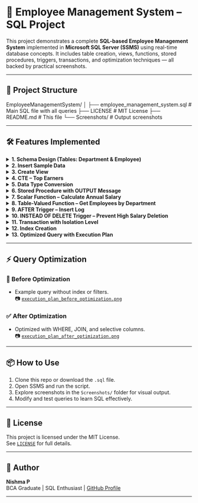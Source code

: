 # 💼 Employee Management System – SQL Project

This project demonstrates a complete **SQL-based Employee Management System** implemented in **Microsoft SQL Server (SSMS)** using real-time database concepts. It includes table creation, views, functions, stored procedures, triggers, transactions, and optimization techniques — all backed by practical screenshots.

---
## 📂 Project Structure

EmployeeManagementSystem/
│
├── employee_management_system.sql # Main SQL file with all queries
├── LICENSE # MIT License
├── README.md # This file
└── Screenshots/ # Output screenshots

---

## 🛠 Features Implemented

<details> <summary><strong>1. Schema Design (Tables: Department & Employee)</strong></summary>
    
CREATE TABLE Department (
    DepartmentID INT PRIMARY KEY IDENTITY,
    DepartmentName VARCHAR(100)
);

CREATE TABLE Employee (
    EmployeeID INT PRIMARY KEY IDENTITY,
    Name VARCHAR(100),
    Salary DECIMAL(10, 2),
    DepartmentID INT FOREIGN KEY REFERENCES Department(DepartmentID),
    HireDate DATE DEFAULT GETDATE()
);

🔗 View Full Image

</details>
<details> <summary><strong>2. Insert Sample Data</strong></summary>

INSERT INTO Department (DepartmentName) VALUES ('HR'), ('IT'), ('Finance');

INSERT INTO Employee (Name, Salary, DepartmentID) VALUES
('Alice', 50000, 1),
('Bob', 70000, 2),
('Charlie', 60000, 3),
('David', 40000, 2);

🔗 View Full Image

</details>
<details> <summary><strong>3. Create View</strong></summary>

CREATE VIEW vw_EmployeeDetails AS
SELECT e.EmployeeID, e.Name, e.Salary, d.DepartmentName, e.HireDate
FROM Employee e
JOIN Department d ON e.DepartmentID = d.DepartmentID;

🔗 View Full Image

</details>
<details> <summary><strong>4. CTE – Top Earners</strong></summary>

WITH TopEarners AS (
    SELECT Name, Salary
    FROM Employee
    WHERE Salary > 50000
)
SELECT * FROM TopEarners;

🔗 View Full Image

</details>
<details> <summary><strong>5. Data Type Conversion</strong></summary>

SELECT Name, CAST(Salary AS VARCHAR(10)) AS SalaryText FROM Employee;

🔗 View Full Image

</details>
<details> <summary><strong>6. Stored Procedure with OUTPUT Message</strong></summary>

CREATE PROCEDURE AddEmployee
    @Name VARCHAR(100),
    @Salary DECIMAL(10,2),
    @DepartmentID INT,
    @Message VARCHAR(100) OUTPUT
AS
BEGIN
    INSERT INTO Employee (Name, Salary, DepartmentID)
    VALUES (@Name, @Salary, @DepartmentID);
    SET @Message = 'Employee added successfully';
END;

🔗 View Full Image

</details>
<details> <summary><strong>7. Scalar Function – Calculate Annual Salary</strong></summary>

CREATE FUNCTION fn_GetAnnualSalary(@MonthlySalary DECIMAL(10,2))
RETURNS DECIMAL(10,2)
AS
BEGIN
    RETURN @MonthlySalary * 12;
END;

🔗 View Full Image

</details>
<details> <summary><strong>8. Table-Valued Function – Get Employees by Department</strong></summary>

CREATE FUNCTION fn_GetEmployeesByDept(@DeptID INT)
RETURNS TABLE
AS
RETURN (
    SELECT * FROM Employee WHERE DepartmentID = @DeptID
);

🔗 View Full Image

</details>
<details> <summary><strong>9. AFTER Trigger – Insert Log</strong></summary>

CREATE TRIGGER trg_AfterInsertEmployee
ON Employee
AFTER INSERT
AS
BEGIN
    INSERT INTO EmployeeLog (EmployeeID, ActionType)
    SELECT EmployeeID, 'INSERT' FROM INSERTED;
END;

🔗 View Full Image

</details>
<details> <summary><strong>10. INSTEAD OF DELETE Trigger – Prevent High Salary Deletion</strong></summary>

CREATE TRIGGER trg_InsteadOfDelete
ON Employee
INSTEAD OF DELETE
AS
BEGIN
    DELETE FROM Employee
    WHERE EmployeeID IN (SELECT EmployeeID FROM DELETED WHERE Salary <= 60000);
END;

🔗 View Full Image

</details>
<details> <summary><strong>11. Transaction with Isolation Level</strong></summary>

SET TRANSACTION ISOLATION LEVEL READ COMMITTED;

BEGIN TRANSACTION;
    UPDATE Employee SET Salary = Salary + 1000 WHERE Name = 'Alice';
COMMIT;

🔗 View Full Image

</details>
<details> <summary><strong>12. Index Creation</strong></summary>

CREATE CLUSTERED INDEX idx_EmployeeID ON Employee(EmployeeID);
CREATE NONCLUSTERED INDEX idx_EmployeeName ON Employee(Name);

🔗 View Full Image

</details>
<details> <summary><strong>13. Optimized Query with Execution Plan</strong></summary>

-- Before Optimization
SELECT * FROM Employee;

-- After Optimization
SELECT e.Name, e.Salary, d.DepartmentName
FROM Employee e
JOIN Department d ON e.DepartmentID = d.DepartmentID
WHERE e.Salary > 50000;
📌 Before Optimization:

🔗 View Full Image

✅ After Optimization:

🔗 View Full Image

</details>

---

## ⚡ Query Optimization

### 🔴 Before Optimization
- Example query without index or filters.  
📷 [`execution_plan_before_optimization.png`](Screenshots/execution_plan_before_optimization.png)

### ✅ After Optimization
- Optimized with WHERE, JOIN, and selective columns.  
📷 [`execution_plan_after_optimization.png`](Screenshots/execution_plan_after_optimization.png)

---

## 📦 How to Use

1. Clone this repo or download the `.sql` file.
2. Open SSMS and run the script.
3. Explore screenshots in the `Screenshots/` folder for visual output.
4. Modify and test queries to learn SQL effectively.

---

## 📜 License

This project is licensed under the MIT License.  
See [`LICENSE`](LICENSE) for full details.

---

## 🙌 Author

**Nishma P**  
BCA Graduate | SQL Enthusiast | [GitHub Profile](https://github.com/nishmacodes)

---
